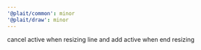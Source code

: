 ```yaml
---
'@plait/common': minor
'@plait/draw': minor
---
```


cancel active when resizing line and add active when end resizing
